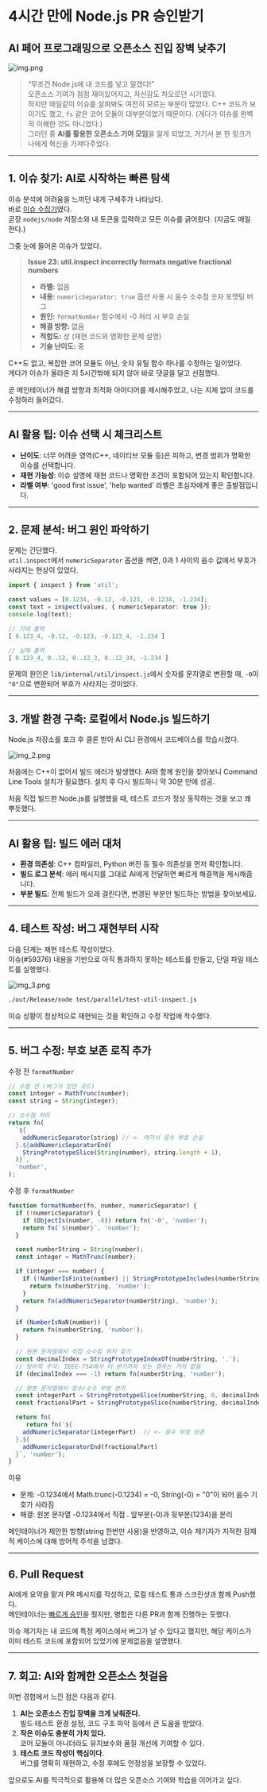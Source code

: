 # 4시간 만에 Node.js PR 승인받기

## AI 페어 프로그래밍으로 오픈소스 진입 장벽 낮추기

![img.png](img.png)

> “무조건 Node.js에 내 코드를 넣고 말겠다!”  
> 오픈소스 기여가 점점 재미있어지고, 자신감도 차오르던 시기였다.  
> 하지만 매일같이 이슈를 살펴봐도 여전히 모르는 부분이 많았다. C++ 코드가 보이기도 했고, `fs` 같은 코어 모듈이 대부분이었기 때문이다. (게다가 이슈를 완벽히 이해한 것도 아니었다.)  
> 그러던 중 **AI를 활용한 오픈소스 기여 모임**을 알게 되었고, 거기서 본 한 링크가 나에게 혁신을 가져다주었다.

---

## 1. 이슈 찾기: AI로 시작하는 빠른 탐색

이슈 분석에 어려움을 느끼던 내게 구세주가 나타났다.  
바로 [이슈 수집기](https://contribution-issue-collector.streamlit.app/)였다.  
곧장 `nodejs/node` 저장소와 내 토큰을 입력하고 모든 이슈를 긁어왔다. (지금도 매일 한다.)

그중 눈에 들어온 이슈가 있었다.

> **Issue 23: util.inspect incorrectly formats negative fractional numbers**
>
> - **라벨:** 없음
> - **내용:** `numericSeparator: true` 옵션 사용 시 음수 소수점 숫자 포맷팅 버그
> - **원인:** `formatNumber` 함수에서 -0 처리 시 부호 손실
> - **해결 방향:** 없음
> - **적합도:** 상 (재현 코드와 명확한 문제 설명)
> - **기술 난이도:** 중

C++도 없고, 복잡한 코어 모듈도 아닌, 숫자 유틸 함수 하나를 수정하는 일이었다.  
게다가 이슈가 올라온 지 5시간밖에 되지 않아 바로 댓글을 달고 선점했다.

곧 메인테이너가 해결 방향과 최적화 아이디어를 제시해주었고, 나는 지체 없이 코드를 수정하러 들어갔다.

---

## AI 활용 팁: 이슈 선택 시 체크리스트

- **난이도**: 너무 어려운 영역(C++, 네이티브 모듈 등)은 피하고, 변경 범위가 명확한 이슈를 선택합니다.
- **재현 가능성**: 이슈 설명에 재현 코드나 명확한 조건이 포함되어 있는지 확인합니다.
- **라벨 여부**: 'good first issue', 'help wanted' 라벨은 초심자에게 좋은 출발점입니다.

---

## 2. 문제 분석: 버그 원인 파악하기

문제는 간단했다.  
`util.inspect`에서 `numericSeparator` 옵션을 켜면, 0과 1 사이의 음수 값에서 부호가 사라지는 현상이 있었다.

```typescript
import { inspect } from 'util';

const values = [0.1234, -0.12, -0.123, -0.1234, -1.234];
const text = inspect(values, { numericSeparator: true });
console.log(text);

// 기대 출력
[ 0.123_4, -0.12, -0.123, -0.123_4, -1.234 ]

// 실제 출력
[ 0.123_4, 0..12, 0..12_3, 0..12_34, -1.234 ]
```

문제의 원인은 `lib/internal/util/inspect.js`에서 숫자를 문자열로 변환할 때, `-0`이 `"0"`으로 변환되어 부호가 사라지는 것이었다.

---

## 3. 개발 환경 구축: 로컬에서 Node.js 빌드하기

Node.js 저장소를 포크 후 클론 받아 AI CLI 환경에서 코드베이스를 학습시켰다.

![img_2.png](img_2.png)

처음에는 C++이 없어서 빌드 에러가 발생했다. AI와 함께 원인을 찾아보니 Command Line Tools 설치가 필요했다. 설치 후 다시 빌드하니 약 30분 만에 성공.

처음 직접 빌드한 Node.js를 실행했을 때, 테스트 코드가 정상 동작하는 것을 보고 꽤 뿌듯했다.

---

## AI 활용 팁: 빌드 에러 대처

- **환경 의존성**: C++ 컴파일러, Python 버전 등 필수 의존성을 먼저 확인합니다.
- **빌드 로그 분석**: 에러 메시지를 그대로 AI에게 전달하면 빠르게 해결책을 제시해줍니다.
- **부분 빌드**: 전체 빌드가 오래 걸린다면, 변경된 부분만 빌드하는 방법을 찾아보세요.

---

## 4. 테스트 작성: 버그 재현부터 시작

다음 단계는 재현 테스트 작성이었다.  
이슈(#59376) 내용을 기반으로 아직 통과하지 못하는 테스트를 만들고, 단일 파일 테스트를 실행했다.

![img_3.png](img_3.png)

```bash
./out/Release/node test/parallel/test-util-inspect.js
```

이슈 상황이 정상적으로 재현되는 것을 확인하고 수정 작업에 착수했다.

---

## 5. 버그 수정: 부호 보존 로직 추가

수정 전 `formatNumber`

```javascript
// 수정 전 (버그가 있던 코드)
const integer = MathTrunc(number);
const string = String(integer);

// 소수점 처리
return fn(
  `${
    addNumericSeparator(string) // <- 여기서 음수 부호 손실
  }.${addNumericSeparatorEnd(
    StringPrototypeSlice(String(number), string.length + 1),
  )}`,
  'number',
);
```

수정 후 `formatNumber`

```javascript
function formatNumber(fn, number, numericSeparator) {
  if (!numericSeparator) {
    if (ObjectIs(number, -0)) return fn('-0', 'number');
    return fn(`${number}`, 'number');
  }

  const numberString = String(number);
  const integer = MathTrunc(number);

  if (integer === number) {
    if (!NumberIsFinite(number) || StringPrototypeIncludes(numberString, 'e')) {
      return fn(numberString, 'number');
    }
    return fn(addNumericSeparator(numberString), 'number');
  }

  if (NumberIsNaN(number)) {
    return fn(numberString, 'number');
  }

  // 원본 문자열에서 직접 소수점 위치 찾기
  const decimalIndex = StringPrototypeIndexOf(numberString, '.');
  // 방어적 주석: IEEE-754에서 이 분기까지 오는 경우는 거의 없음
  if (decimalIndex === -1) return fn(numberString, 'number');

  // 원본 문자열에서 정수/소수 부분 분리
  const integerPart = StringPrototypeSlice(numberString, 0, decimalIndex);
  const fractionalPart = StringPrototypeSlice(numberString, decimalIndex + 1);

  return fn(
     return fn(`${
    addNumericSeparator(integerPart)  // <- 음수 부호 보존
  }.${
    addNumericSeparatorEnd(fractionalPart)
  }`, 'number');
}
```

이유

- 문제: -0.1234에서 Math.trunc(-0.1234) = -0, String(-0) = "0"이 되어 음수 기호가 사라짐
- 해결: 원본 문자열 -0.1234에서 직접 . 앞부분(-0)과 뒷부분(1234)을 분리

메인테이너가 제안한 방향(string 한번만 사용)을 반영하고, 이슈 제기자가 지적한 잠재적 케이스에 대해 방어적 주석을 남겼다.

---

## 6. Pull Request

AI에게 요약을 맡겨 PR 메시지를 작성하고, 로컬 테스트 통과 스크린샷과 함께 Push했다.  
메인테이너는 [빠르게 승인](https://github.com/nodejs/node/pull/59379)을 줬지만, 병합은 다른 PR과 함께 진행하는 듯했다.

이슈 제기자는 내 코드에 특정 케이스에서 버그가 날 수 있다고 했지만, 해당 케이스가 이미 테스트 코드에 포함되어 있었기에 문제없음을 설명했다.

---

## 7. 회고: AI와 함께한 오픈소스 첫걸음

이번 경험에서 느낀 점은 다음과 같다.

1. **AI는 오픈소스 진입 장벽을 크게 낮춰준다.**  
   빌드·테스트 환경 설정, 코드 구조 파악 등에서 큰 도움을 받았다.
2. **작은 이슈도 충분히 가치 있다.**  
   코어 모듈이 아니더라도 유지보수와 품질 개선에 기여할 수 있다.
3. **테스트 코드 작성이 핵심이다.**  
   버그를 명확히 재현하고, 수정 후에도 안정성을 보장할 수 있었다.

앞으로도 AI를 적극적으로 활용해 더 많은 오픈소스 기여와 학습을 이어가고 싶다.
